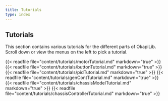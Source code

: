 ```yaml
---
title: Tutorials
type: index
---
```


## Tutorials

This section contains various tutorials for the different parts of OkapiLib. Scroll down or view the menus on the left to pick a tutorial.

{{< readfile file="content/tutorials/motorTutorial.md" markdown="true" >}}
{{< readfile file="content/tutorials/buttonTutorial.md" markdown="true" >}}
{{< readfile file="content/tutorials/pidTutorial.md" markdown="true" >}}
{{< readfile file="content/tutorials/genContTutorial.md" markdown="true" >}}
{{< readfile file="content/tutorials/chassisModelTutorial.md" markdown="true" >}}
{{< readfile file="content/tutorials/chassisControllerTutorial.md" markdown="true" >}}
